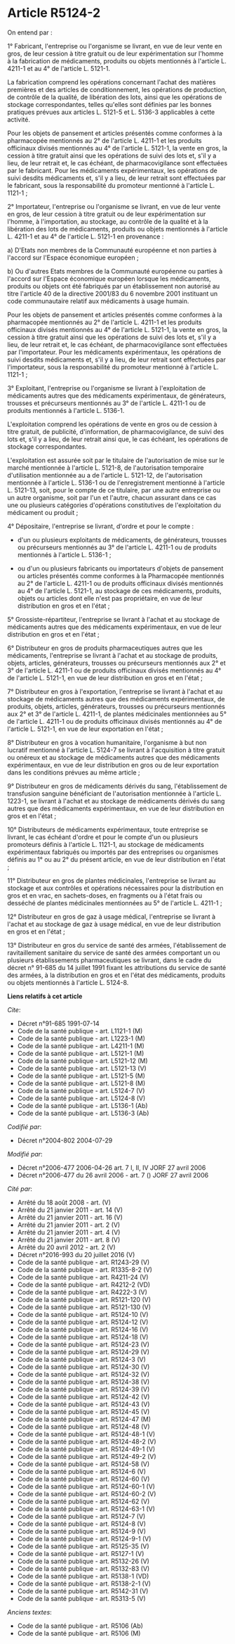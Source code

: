 # Article R5124-2

On entend par :

1° Fabricant, l'entreprise ou l'organisme se livrant, en vue de leur vente en gros, de leur cession à titre gratuit ou de
leur expérimentation sur l'homme à la fabrication de médicaments, produits ou objets mentionnés à l'article L. 4211-1 et au
4° de l'article L. 5121-1.

La fabrication comprend les opérations concernant l'achat des matières premières et des articles de conditionnement, les
opérations de production, de contrôle de la qualité, de libération des lots, ainsi que les opérations de stockage
correspondantes, telles qu'elles sont définies par les bonnes pratiques prévues aux articles L. 5121-5 et L. 5136-3
applicables à cette activité.

Pour les objets de pansement et articles présentés comme conformes à la pharmacopée mentionnés au 2° de l'article L. 4211-1
et les produits officinaux divisés mentionnés au 4° de l'article L. 5121-1, la vente en gros, la cession à titre gratuit
ainsi que les opérations de suivi des lots et, s'il y a lieu, de leur retrait et, le cas échéant, de pharmacovigilance sont
effectuées par le fabricant. Pour les médicaments expérimentaux, les opérations de suivi desdits médicaments et, s'il y a
lieu, de leur retrait sont effectuées par le fabricant, sous la responsabilité du promoteur mentionné à l'article L. 1121-1 ;

2° Importateur, l'entreprise ou l'organisme se livrant, en vue de leur vente en gros, de leur cession à titre gratuit ou de
leur expérimentation sur l'homme, à l'importation, au stockage, au contrôle de la qualité et à la libération des lots de
médicaments, produits ou objets mentionnés à l'article L. 4211-1 et au 4° de l'article L. 5121-1 en provenance :

a) D'Etats non membres de la Communauté européenne et non parties à l'accord sur l'Espace économique européen ;

b) Ou d'autres Etats membres de la Communauté européenne ou parties à l'accord sur l'Espace économique européen lorsque les
médicaments, produits ou objets ont été fabriqués par un établissement non autorisé au titre l'article 40 de la directive
2001/83 du 6 novembre 2001 instituant un code communautaire relatif aux médicaments à usage humain.

Pour les objets de pansement et articles présentés comme conformes à la pharmacopée mentionnés au 2° de l'article L. 4211-1
et les produits officinaux divisés mentionnés au 4° de l'article L. 5121-1, la vente en gros, la cession à titre gratuit
ainsi que les opérations de suivi des lots et, s'il y a lieu, de leur retrait et, le cas échéant, de pharmacovigilance sont
effectuées par l'importateur. Pour les médicaments expérimentaux, les opérations de suivi desdits médicaments et, s'il y a
lieu, de leur retrait sont effectuées par l'importateur, sous la responsabilité du promoteur mentionné à l'article L.
1121-1 ;

3° Exploitant, l'entreprise ou l'organisme se livrant à l'exploitation de médicaments autres que des médicaments
expérimentaux, de générateurs, trousses et précurseurs mentionnés au 3° de l'article L. 4211-1 ou de produits mentionnés à
l'article L. 5136-1.

L'exploitation comprend les opérations de vente en gros ou de cession à titre gratuit, de publicité, d'information, de
pharmacovigilance, de suivi des lots et, s'il y a lieu, de leur retrait ainsi que, le cas échéant, les opérations de stockage
correspondantes.

L'exploitation est assurée soit par le titulaire de l'autorisation de mise sur le marché mentionnée à l'article L. 5121-8, de
l'autorisation temporaire d'utilisation mentionnée au a de l'article L. 5121-12, de l'autorisation mentionnée à l'article L.
5136-1 ou de l'enregistrement mentionné à l'article L. 5121-13, soit, pour le compte de ce titulaire, par une autre
entreprise ou un autre organisme, soit par l'un et l'autre, chacun assurant dans ce cas une ou plusieurs catégories
d'opérations constitutives de l'exploitation du médicament ou produit ;

4° Dépositaire, l'entreprise se livrant, d'ordre et pour le compte :

- d'un ou plusieurs exploitants de médicaments, de générateurs, trousses ou précurseurs mentionnés au 3° de l'article L.
4211-1 ou de produits mentionnés à l'article L. 5136-1 ;

- ou d'un ou plusieurs fabricants ou importateurs d'objets de pansement ou articles présentés comme conformes à la
Pharmacopée mentionnés au 2° de l'article L. 4211-1 ou de produits officinaux divisés mentionnés au 4° de l'article L.
5121-1, au stockage de ces médicaments, produits, objets ou articles dont elle n'est pas propriétaire, en vue de leur
distribution en gros et en l'état ;

5° Grossiste-répartiteur, l'entreprise se livrant à l'achat et au stockage de médicaments autres que des médicaments
expérimentaux, en vue de leur distribution en gros et en l'état ;

6° Distributeur en gros de produits pharmaceutiques autres que les médicaments, l'entreprise se livrant à l'achat et au
stockage de produits, objets, articles, générateurs, trousses ou précurseurs mentionnés aux 2° et 3° de l'article L. 4211-1
ou de produits officinaux divisés mentionnés au 4° de l'article L. 5121-1, en vue de leur distribution en gros et en l'état ;

7° Distributeur en gros à l'exportation, l'entreprise se livrant à l'achat et au stockage de médicaments autres que des
médicaments expérimentaux, de produits, objets, articles, générateurs, trousses ou précurseurs mentionnés aux 2° et 3° de
l'article L. 4211-1, de plantes médicinales mentionnées au 5° de l'article L. 4211-1 ou de produits officinaux divisés
mentionnés au 4° de l'article L. 5121-1, en vue de leur exportation en l'état ;

8° Distributeur en gros à vocation humanitaire, l'organisme à but non lucratif mentionné à l'article L. 5124-7 se livrant à
l'acquisition à titre gratuit ou onéreux et au stockage de médicaments autres que des médicaments expérimentaux, en vue de
leur distribution en gros ou de leur exportation dans les conditions prévues au même article ;

9° Distributeur en gros de médicaments dérivés du sang, l'établissement de transfusion sanguine bénéficiant de l'autorisation
mentionnée à l'article L. 1223-1, se livrant à l'achat et au stockage de médicaments dérivés du sang autres que des
médicaments expérimentaux, en vue de leur distribution en gros et en l'état ;

10° Distributeurs de médicaments expérimentaux, toute entreprise se livrant, le cas échéant d'ordre et pour le compte d'un ou
plusieurs promoteurs définis à l'article L. 1121-1, au stockage de médicaments expérimentaux fabriqués ou importés par des
entreprises ou organismes définis au 1° ou au 2° du présent article, en vue de leur distribution en l'état ;

11° Distributeur en gros de plantes médicinales, l'entreprise se livrant au stockage et aux contrôles et opérations
nécessaires pour la distribution en gros et en vrac, en sachets-doses, en fragments ou à l'état frais ou desséché de plantes
médicinales mentionnées au 5° de l'article L. 4211-1 ;

12° Distributeur en gros de gaz à usage médical, l'entreprise se livrant à l'achat et au stockage de gaz à usage médical, en
vue de leur distribution en gros et en l'état ;

13° Distributeur en gros du service de santé des armées, l'établissement de ravitaillement sanitaire du service de santé des
armées comportant un ou plusieurs établissements pharmaceutiques se livrant, dans le cadre du décret n° 91-685 du 14 juillet
1991 fixant les attributions du service de santé des armées, à la distribution en gros et en l'état des médicaments, produits
ou objets mentionnés à l'article L. 5124-8.

**Liens relatifs à cet article**

_Cite_:

  - Décret n°91-685 1991-07-14
  - Code de la santé publique - art. L1121-1 (M)
  - Code de la santé publique - art. L1223-1 (M)
  - Code de la santé publique - art. L4211-1 (M)
  - Code de la santé publique - art. L5121-1 (M)
  - Code de la santé publique - art. L5121-12 (M)
  - Code de la santé publique - art. L5121-13 (V)
  - Code de la santé publique - art. L5121-5 (M)
  - Code de la santé publique - art. L5121-8 (M)
  - Code de la santé publique - art. L5124-7 (V)
  - Code de la santé publique - art. L5124-8 (V)
  - Code de la santé publique - art. L5136-1 (Ab)
  - Code de la santé publique - art. L5136-3 (Ab)

_Codifié par_:

  - Décret n°2004-802 2004-07-29

_Modifié par_:

  - Décret n°2006-477 2006-04-26 art. 7 I, II, IV JORF 27 avril 2006
  - Décret n°2006-477 du 26 avril 2006 - art. 7 () JORF 27 avril 2006

_Cité par_:

  - Arrêté du 18 août 2008 - art. (V)
  - Arrêté du 21 janvier 2011 - art. 14 (V)
  - Arrêté du 21 janvier 2011 - art. 16 (V)
  - Arrêté du 21 janvier 2011 - art. 2 (V)
  - Arrêté du 21 janvier 2011 - art. 4 (V)
  - Arrêté du 21 janvier 2011 - art. 8 (V)
  - Arrêté du 20 avril 2012 - art. 2 (V)
  - Décret n°2016-993 du 20 juillet 2016 (V)
  - Code de la santé publique - art. R1243-29 (V)
  - Code de la santé publique - art. R1335-8-2 (V)
  - Code de la santé publique - art. R4211-24 (V)
  - Code de la santé publique - art. R4212-2 (VD)
  - Code de la santé publique - art. R4222-3 (V)
  - Code de la santé publique - art. R5121-120 (V)
  - Code de la santé publique - art. R5121-130 (V)
  - Code de la santé publique - art. R5124-10 (V)
  - Code de la santé publique - art. R5124-12 (V)
  - Code de la santé publique - art. R5124-16 (V)
  - Code de la santé publique - art. R5124-18 (V)
  - Code de la santé publique - art. R5124-23 (V)
  - Code de la santé publique - art. R5124-29 (V)
  - Code de la santé publique - art. R5124-3 (V)
  - Code de la santé publique - art. R5124-30 (V)
  - Code de la santé publique - art. R5124-32 (V)
  - Code de la santé publique - art. R5124-38 (V)
  - Code de la santé publique - art. R5124-39 (V)
  - Code de la santé publique - art. R5124-42 (V)
  - Code de la santé publique - art. R5124-43 (V)
  - Code de la santé publique - art. R5124-45 (V)
  - Code de la santé publique - art. R5124-47 (M)
  - Code de la santé publique - art. R5124-48 (V)
  - Code de la santé publique - art. R5124-48-1 (V)
  - Code de la santé publique - art. R5124-48-2 (V)
  - Code de la santé publique - art. R5124-49-1 (V)
  - Code de la santé publique - art. R5124-49-2 (V)
  - Code de la santé publique - art. R5124-58 (V)
  - Code de la santé publique - art. R5124-6 (V)
  - Code de la santé publique - art. R5124-60 (V)
  - Code de la santé publique - art. R5124-60-1 (V)
  - Code de la santé publique - art. R5124-60-2 (V)
  - Code de la santé publique - art. R5124-62 (V)
  - Code de la santé publique - art. R5124-63-1 (V)
  - Code de la santé publique - art. R5124-7 (V)
  - Code de la santé publique - art. R5124-8 (V)
  - Code de la santé publique - art. R5124-9 (V)
  - Code de la santé publique - art. R5124-9-1 (V)
  - Code de la santé publique - art. R5125-35 (V)
  - Code de la santé publique - art. R5127-1 (V)
  - Code de la santé publique - art. R5132-26 (V)
  - Code de la santé publique - art. R5132-83 (V)
  - Code de la santé publique - art. R5138-1 (VD)
  - Code de la santé publique - art. R5138-2-1 (V)
  - Code de la santé publique - art. R5142-31 (V)
  - Code de la santé publique - art. R5313-5 (V)

_Anciens textes_:

  - Code de la santé publique - art. R5106 (Ab)
  - Code de la santé publique - art. R5106 (M)
